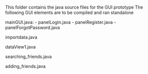 This folder contains the java source files for the GUI prototype
The following GUI elements are to be compiled and ran standalone

mainGUI.java:
	- panelLogin.java
	- panelRegister.java
	- panelForgotPassword.java

importdata.java

dataView1.java

searching_friends.java

adding_friends.java
